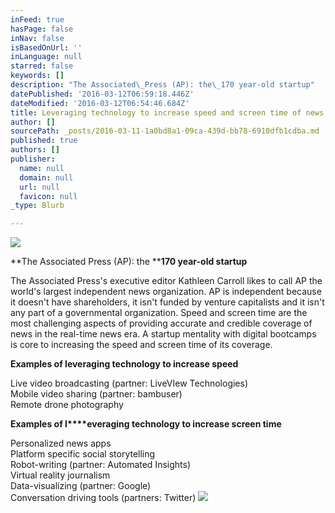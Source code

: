 ```yaml
---
inFeed: true
hasPage: false
inNav: false
isBasedOnUrl: ''
inLanguage: null
starred: false
keywords: []
description: "The Associated\_Press (AP): the\_170 year-old startup"
datePublished: '2016-03-12T06:59:18.446Z'
dateModified: '2016-03-12T06:54:46.684Z'
title: Leveraging technology to increase speed and screen time of news
author: []
sourcePath: _posts/2016-03-11-1a0bd8a1-09ca-439d-bb78-6910dfb1cdba.md
published: true
authors: []
publisher:
  name: null
  domain: null
  url: null
  favicon: null
_type: Blurb

---
```

![](https://s3-us-west-2.amazonaws.com/the-grid-img/p/383b9150035fb28ed2e19a5c20fdc37d0840c2ad.jpg)

**The Associated Press (AP): the ****170 year-old startup**

The Associated Press's executive editor Kathleen Carroll likes to call AP the world's largest independent news organization. AP is independent because it doesn't have shareholders, it isn't funded by venture capitalists and it isn't any part of a governmental organization. Speed and screen time are the most challenging aspects of providing accurate and credible coverage of news in the real-time news era. A startup mentality with digital bootcamps is core to increasing the speed and screen time of its coverage. 

**Examples of leveraging technology to increase speed**

Live video broadcasting (partner: LiveVIew Technologies)  
Mobile video sharing (partner: bambuser)  
Remote drone photography 

**Examples of l****everaging technology to increase screen time**

Personalized news apps  
Platform specific social storytelling   
Robot-writing (partner: Automated Insights)  
Virtual reality journalism  
Data-visualizing (partner: Google)  
Conversation driving tools (partners: Twitter)
![](https://the-grid-user-content.s3-us-west-2.amazonaws.com/16fcb544-953e-45c0-97fa-b4817fd7150f.jpg)